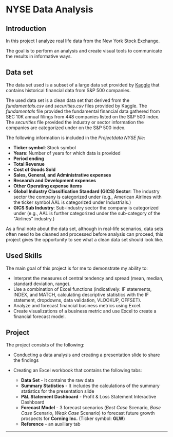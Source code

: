 # NYSE Data Analysis

## Introduction

In this project I analyze real life data from the New York Stock Exchange. 

The goal is to perform an analysis and create visual tools to communicate the results in informative ways.


## <b>Data set</b><br>

The data set used is a subset of a large data set provided by [Kaggle](https://www.kaggle.com/datasets/dgawlik/nyse) that contains historical financial data from S&P 500 companies.

The used data set is a clean data set that derived from the _fundamentals.csv_ and _securities.csv_ files provided by Kaggle. The _fundamentals_ file provided the fundamental financial data gathered from SEC 10K annual filings from 448 companies listed on the S&P 500 index. The _securities_ file provided the industry or sector information the companies are categorized under on the S&P 500 index.

The following information is included in the _Projectdata NYSE file_:
- __Ticker symbol__: Stock symbol
- __Years__: Number of years for which data is provided
- __Period ending__
- __Total Revenue__
- __Cost of Goods Sold__
- __Sales, General, and Administrative expenses__
- __Research and Development expenses__
- __Other Operating expense items__
- __Global Industry Classification Standard (GICS) Sector__: The industry sector the company is categorized under (e.g., American Airlines with the ticker symbol AAL is categorized under Industrials.)
- __GICS Sub Industry__: Sub-industry sector the company is categorized under (e.g., AAL is further categorized under the sub-category of the "Airlines" industry.)

As a final note about the data set, although in real-life scenarios, data sets often need to be cleaned and processed before analysis can proceed, this project gives the opportunity to see what a clean data set should look like.


## <b>Used Skills</b><br>

The main goal of this project is for me to demonstrate my ability to:

* Interpret the measures of central tendency and spread (mean, median, standard deviation, range).
* Use a combination of Excel functions (indicatively: IF statements, INDEX, and MATCH, calculating descriptive statistics with the IF statement, dropdowns, data validation, VLOOKUP, OFFSET).
* Analyze and forecast financial business metrics using Excel.
* Create visualizations of a business metric and use Excel to create a financial forecast model.


## <b>Project</b><br>

The project consists of the following:<br>

* Conducting a data analysis and creating a presentation slide to share the findings

* Creating an Excel workbook that contains the following tabs:
  * **Data Set** - It contains the raw data
  * **Summary Statistics** - It includes the calculations of the summary statistics for the presentation slide
  * **P&L Statement Dashboard** - Profit & Loss Statement Interactive Dashboard
  * **Forecast Model** - 3 forecast scenarios (_Best Case_ Scenario, _Base Case_ Scenario, _Weak Case_ Scenario) to forecast future growth prospects for **Corning Inc.** (Ticker symbol: **GLW**)
  * **Reference** - an auxiliary tab

__________________________________________
